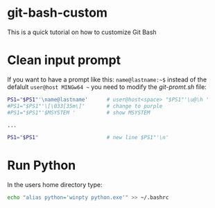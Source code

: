 # git-bash-custom
This is a quick tutorial on how to customize Git Bash

# Clean input prompt
If you want to have a prompt like this: `name@lastname:~$` instead of the defalult `user@host MINGw64 ~` you need to modify the *git-promt.sh* file:
```sh
PS1="$PS1"'\name@lastname'      # user@host<space> "$PS1"'\u@\h '
#PS1="$PS1"'\[\033[35m\]'       # change to purple
#PS1="$PS1"'$MSYSTEM '          # show MSYSTEM

...

PS1="$PS1"                      # new line $PS1"'\n'
```

# Run Python
In the users home directory type:
```sh
echo "alias python='winpty python.exe'" >> ~/.bashrc
```

